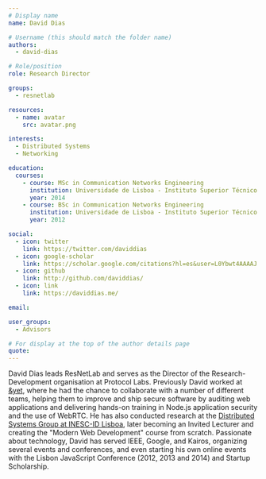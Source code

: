```yaml
---
# Display name
name: David Dias

# Username (this should match the folder name)
authors:
  - david-dias

# Role/position
role: Research Director

groups:
  - resnetlab

resources:
  - name: avatar
    src: avatar.png

interests:
  - Distributed Systems
  - Networking

education:
  courses:
    - course: MSc in Communication Networks Engineering
      institution: Universidade de Lisboa - Instituto Superior Técnico
      year: 2014
    - course: BSc in Communication Networks Engineering
      institution: Universidade de Lisboa - Instituto Superior Técnico
      year: 2012

social:
  - icon: twitter
    link: https://twitter.com/daviddias
  - icon: google-scholar
    link: https://scholar.google.com/citations?hl=es&user=L0Ybwt4AAAAJ
  - icon: github
    link: http://github.com/daviddias/
  - icon: link
    link: https://daviddias.me/

email:

user_groups:
  - Advisors

# For display at the top of the author details page
quote:
---
```


David Dias leads ResNetLab and serves as the Director of the Research-Development organisation at Protocol Labs. Previously David worked at [&yet](https://andyet.com/), where he had the chance to collaborate with a number of different teams, helping them to improve and ship secure software by auditing web applications and delivering hands-on training in Node.js application security and the use of WebRTC. He has also conducted research at the [Distributed Systems Group at INESC-ID Lisboa](https://www.gsd.inesc-id.pt/), later becoming an Invited Lecturer and creating the "Modern Web Development" course from scratch. Passionate about technology, David has served IEEE, Google, and Kairos, organizing several events and conferences, and even starting his own online events with the Lisbon JavaScript Conference (2012, 2013 and 2014) and Startup Scholarship.
